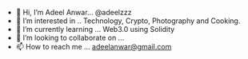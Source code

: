 - 👋 Hi, I’m Adeel Anwar... @adeelzzz
- 👀 I’m interested in .. Technology, Crypto, Photography and Cooking.
- 🌱 I’m currently learning ... Web3.0 using Solidity
- 💞️ I’m looking to collaborate on ...
- 📫 How to reach me ... adeelanwar@gmail.com

<!---
adeelzzz/adeelzzz is a ✨ special ✨ repository because its `README.md` (this file) appears on your GitHub profile.
You can click the Preview link to take a look at your changes.
--->
